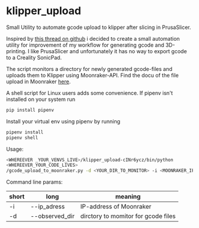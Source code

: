 # klipper_upload

Small Utility to automate gcode upload to klipper after slicing in PrusaSlicer. 

Inspired by [this thread on github](https://github.com/Arksine/moonraker/discussions/128) i decided to create a small automation utility for improvement of my workflow for generating gcode and 3D-printing. I like PrusaSlicer and unfortunately it has no way to export gcode to a Creality SonicPad.

The script monitors a directory for newly generated 
gcode-files and uploads them to Klipper using Moonraker-API.
Find the docu of the file upload in Moonraker [here](https://moonraker.readthedocs.io/en/latest/web_api/#file-upload).

A shell script for Linux users adds some convenience.
If pipenv isn't installed on your system run 
```bash
pip install pipenv
```
Install your virtual env using pipenv by running
```bash
pipenv install 
pipenv shell
```

Usage: 
```bash
<WHEREEVER _YOUR_VENVS_LIVE>/klipper_upload-cINr6ycz/bin/python
<WHEREEVER_YOUR_CODE_LIVES>
/gcode_upload_to_moonraker.py -d <YOUR_DIR_TO_MONITOR> -i <MOONRAKER_IP>"
```
Command line params:

| short | long           | meaning                             |
|-------|----------------|-------------------------------------|
| -i    | --ip_adress    | IP-address of Moonraker             |
| -d    | --observed_dir | dirctory to momitor for gcode files |



